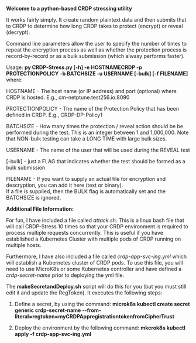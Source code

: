 **Welcome to a python-based CRDP stressing utility**

It works fairly simply.  It create random plaintext data and then submits that to CRDP to determine how long CRDP takes to protect (encrypt) or reveal (decrypt).

Command line parameters allow the user to specify the number of times to repeat the encryption process as well as whether the protection process is record-by-record or 
as a bulk submission (which alwasy performs faster).

Usage:
**py CRDP-Stress.py [-h] -e HOSTNAMECRDP -p PROTECTIONPOLICY -b BATCHSIZE -u USERNAME [-bulk] [-f FILENAME]** where:

HOSTNAME         - The host name (or IP address) and port (optional) where CRDP is hosted.  E.g., cm-netptune.test256.io:8090

PROTECTIONPOLICY - The name of the Protection Policy that has been defined in CRDP. E.g., CRDP-DP-Policy1

BATCHSIZE        - How many times the protection / reveal action should be be performed during the test.  This is an integer between 1 and 1,000,000.
                   Note that NON-bulk testing can take a LONG TIME with large bulk sizes.
                   
USERNAME         - The name of the user that will be used during the REVEAL test

[-bulk]          - just a FLAG that indicates whether the test should be formed as a bulk submission

FILENAME         - If you want to supply an actual file for encryption and descryption, you can add it here (text or binary).  
                   If a file is supplied, then the BULK flag is automatically set and the BATCHSIZE is ignored.

**Additional File Information:**

For fun, I have included a file called *attack.sh*.  This is a linux bash file that will call CRDP-Stress 10 times so that your 
CRDP environment is required to process multiple requests concurrently.  This is useful if you have established a Kubernetes
Cluster with multiple pods of CRDP running on multiple hosts.

Furthermore, I have also included a file called *crdp-app-svc-ing.yml* which will establish a Kubernetes cluster of CRDP pods.  To use this file, you will need to use MicroK8s or some Kubernetes controller and have defined a *crdp-secret-name* prior to deploying the yml file.

The **makeSecretandDeploy.sh** script will do this for you (but you must still edit it and update the RegToken).  It executes the following steps:

1) Define a secret, by using the command:
**microk8s kubectl create secret generic crdp-secret-name --from-literal=regtoken=myCRDPAppregistrationtokenfromCipherTrust**

2) Deploy the environment by the following command:
**mkcrok8s kubectl apply -f crdp-app-svc-ing.yml**






